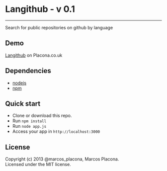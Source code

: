 # Langithub - v 0.1
---
Search for public repositories on github by language 

## Demo
[Langithub](http://langithub.placona.co.uk/) on Placona.co.uk

## Dependencies
* [nodejs](http://nodejs.org)
* [npm](https://npmjs.org/)

## Quick start
- Clone or download this repo.
- Run `npm install`
- Run `node app.js`
- Access your app in `http://localhost:3000`

## License
Copyright (c) 2013 @marcos_placona, Marcos Placona.  
Licensed under the MIT license.